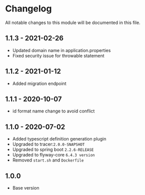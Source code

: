 # Changelog

All notable changes to this module will be documented in this file.

## 1.1.3 - 2021-02-26

- Updated domain name in application.properties
- Fixed security issue for throwable statement

## 1.1.2 - 2021-01-12

- Added migration endpoint

## 1.1.1 - 2020-10-07

- id format name change to avoid conflict

## 1.1.0 - 2020-07-02

- Added typescript definition generation plugin
- Upgraded to tracer:`2.0.0-SNAPSHOT`
- Upgraded to spring boot `2.2.6-RELEASE`
- Upgraded to flyway-core `6.4.3 version`
- Removed `start.sh` and `Dockerfile`

## 1.0.0

- Base version